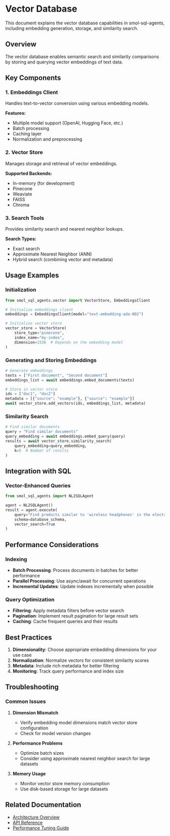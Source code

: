 # Vector Database

This document explains the vector database capabilities in smol-sql-agents, including embedding generation, storage, and similarity search.

## Overview

The vector database enables semantic search and similarity comparisons by storing and querying vector embeddings of text data.

## Key Components

### 1. Embeddings Client

Handles text-to-vector conversion using various embedding models.

**Features:**

- Multiple model support (OpenAI, Hugging Face, etc.)
- Batch processing
- Caching layer
- Normalization and preprocessing

### 2. Vector Store

Manages storage and retrieval of vector embeddings.

**Supported Backends:**

- In-memory (for development)
- Pinecone
- Weaviate
- FAISS
- Chroma

### 3. Search Tools

Provides similarity search and nearest neighbor lookups.

**Search Types:**

- Exact search
- Approximate Nearest Neighbor (ANN)
- Hybrid search (combining vector and metadata)

## Usage Examples

### Initialization

```python
from smol_sql_agents.vector import VectorStore, EmbeddingsClient

# Initialize embeddings client
embeddings = EmbeddingsClient(model="text-embedding-ada-002")

# Initialize vector store
vector_store = VectorStore(
    store_type="pinecone",
    index_name="my-index",
    dimension=1536  # Depends on the embedding model
)
```

### Generating and Storing Embeddings

```python
# Generate embeddings
texts = ["First document", "Second document"]
embeddings_list = await embeddings.embed_documents(texts)

# Store in vector store
ids = ["doc1", "doc2"]
metadata = [{"source": "example"}, {"source": "example"}]
await vector_store.add_vectors(ids, embeddings_list, metadata)
```

### Similarity Search

```python
# Find similar documents
query = "Find similar documents"
query_embedding = await embeddings.embed_query(query)
results = await vector_store.similarity_search(
    query_embedding=query_embedding,
    k=5  # Number of results
)
```

## Integration with SQL

### Vector-Enhanced Queries

```python
from smol_sql_agents import NL2SQLAgent

agent = NL2SQLAgent()
result = agent.execute(
    query="Find products similar to 'wireless headphones' in the electronics category",
    schema=database_schema,
    vector_search=True
)
```

## Performance Considerations

### Indexing

- **Batch Processing**: Process documents in batches for better performance
- **Parallel Processing**: Use async/await for concurrent operations
- **Incremental Updates**: Update indexes incrementally when possible

### Query Optimization

- **Filtering**: Apply metadata filters before vector search
- **Pagination**: Implement result pagination for large result sets
- **Caching**: Cache frequent queries and their results

## Best Practices

1. **Dimensionality**: Choose appropriate embedding dimensions for your use case
2. **Normalization**: Normalize vectors for consistent similarity scores
3. **Metadata**: Include rich metadata for better filtering
4. **Monitoring**: Track query performance and index size

## Troubleshooting

### Common Issues

1. **Dimension Mismatch**
   - Verify embedding model dimensions match vector store configuration
   - Check for model version changes

2. **Performance Problems**
   - Optimize batch sizes
   - Consider using approximate nearest neighbor search for large datasets

3. **Memory Usage**
   - Monitor vector store memory consumption
   - Use disk-based storage for large datasets

## Related Documentation

- [Architecture Overview](./architecture.md)
- [API Reference](../api/vector/README.md)
- [Performance Tuning Guide](../troubleshooting/performance_tuning.md)
